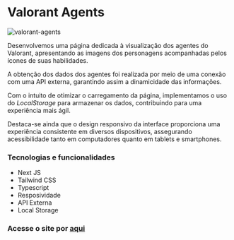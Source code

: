 # Valorant Agents

![valorant-agents](https://github.com/douglasjosebarboza/valorant-agents/assets/86023441/b5a25010-eb91-414a-bbe2-9cbc934f4458)

Desenvolvemos uma página dedicada à visualização dos agentes do Valorant, apresentando as imagens dos personagens acompanhadas pelos ícones de suas habilidades.

A obtenção dos dados dos agentes foi realizada por meio de uma conexão com uma API externa, garantindo assim a dinamicidade das informações.

Com o intuito de otimizar o carregamento da página, implementamos o uso do _LocalStorage_ para armazenar os dados, contribuindo para uma experiência mais ágil.

Destaca-se ainda que o design responsivo da interface proporciona uma experiência consistente em diversos dispositivos, assegurando acessibilidade tanto em computadores quanto em tablets e smartphones.

### Tecnologias e funcionalidades
- Next JS
- Tailwind CSS
- Typescript
- Resposividade
- API Externa
- Local Storage

### Acesse o site por [aqui](https://valorant-agents-nu.vercel.app/)


